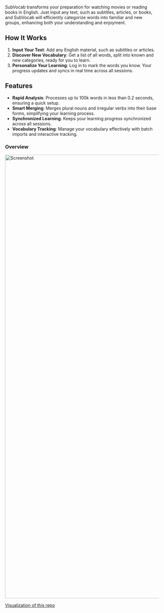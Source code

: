 SubVocab transforms your preparation for watching movies or reading books in English. Just input any text, such as subtitles, articles, or books, and SubVocab will efficiently categorize words into familiar and new groups, enhancing both your understanding and enjoyment.

## How It Works

1. **Input Your Text**: Add any English material, such as subtitles or articles.
2. **Discover New Vocabulary**: Get a list of all words, split into known and new categories, ready for you to learn.
3. **Personalize Your Learning**: Log in to mark the words you know. Your progress updates and syncs in real time across all sessions.

## Features

- **Rapid Analysis**: Processes up to 100k words in less than 0.2 seconds, ensuring a quick setup.
- **Smart Merging**: Merges plural nouns and irregular verbs into their base forms, simplifying your learning process.
- **Synchronized Learning**: Keeps your learning progress synchronized across all sessions.
- **Vocabulary Tracking**: Manage your vocabulary effectively with batch imports and interactive tracking.

### Overview

<img width="1452" alt="Screenshot" src="https://github.com/kyle1an/sub-vocab/assets/50689806/18688d15-fa64-4aaa-ac34-0dc03e2864cd">

[Visualization of this repo](https://mango-dune-07a8b7110.1.azurestaticapps.net/?repo=kyle1an%2FSubVocab)
